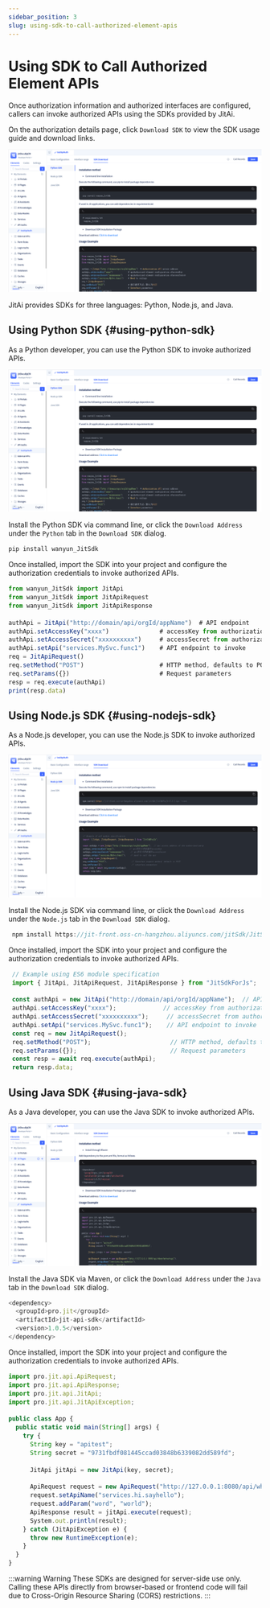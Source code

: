 ```yaml
---
sidebar_position: 3
slug: using-sdk-to-call-authorized-element-apis
---
```


# Using SDK to Call Authorized Element APIs

Once authorization information and authorized interfaces are configured, callers can invoke authorized APIs using the SDKs provided by JitAi.

On the authorization details page, click `Download SDK` to view the SDK usage guide and download links.

![SDK Integration](./img/api_2025-10-16_20-35-49.png)

JitAi provides SDKs for three languages: Python, Node.js, and Java.

## Using Python SDK {#using-python-sdk}

As a Python developer, you can use the Python SDK to invoke authorized APIs.

![Python SDK](./img/api_2025-10-16_20-35-49.png)

Install the Python SDK via command line, or click the `Download Address` under the `Python` tab in the `Download SDK` dialog.

```typescript
pip install wanyun_JitSdk 
```
Once installed, import the SDK into your project and configure the authorization credentials to invoke authorized APIs.

```typescript
from wanyun_JitSdk import JitApi 
from wanyun_JitSdk import JitApiRequest 
from wanyun_JitSdk import JitApiResponse 
 
authApi = JitApi("http://domain/api/orgId/appName")  # API endpoint 
authApi.setAccessKey("xxxx")              # accessKey from authorization element 
authApi.setAccessSecret("xxxxxxxxxx")     # accessSecret from authorization element 
authApi.setApi("services.MySvc.func1")    # API endpoint to invoke 
req = JitApiRequest() 
req.setMethod("POST")                     # HTTP method, defaults to POST 
req.setParams({})                         # Request parameters 
resp = req.execute(authApi) 
print(resp.data) 
```

## Using Node.js SDK {#using-nodejs-sdk}

As a Node.js developer, you can use the Node.js SDK to invoke authorized APIs.

![Node.js SDK](./img/api_2025-09-16_14-33-46.png)

Install the Node.js SDK via command line, or click the `Download Address` under the `Node.js` tab in the `Download SDK` dialog.

```typescript
 npm install https://jit-front.oss-cn-hangzhou.aliyuncs.com/jitSdk/JitSdkForJs-0.0.3.tgz --save 
```
Once installed, import the SDK into your project and configure the authorization credentials to invoke authorized APIs.

```typescript
 // Example using ES6 module specification 
 import { JitApi, JitApiRequest, JitApiResponse } from "JitSdkForJs"; 

 const authApi = new JitApi("http://domain/api/orgId/appName");  // API endpoint 
 authApi.setAccessKey("xxxx");             // accessKey from authorization element 
 authApi.setAccessSecret("xxxxxxxxxx");     // accessSecret from authorization element 
 authApi.setApi("services.MySvc.func1");    // API endpoint to invoke 
 const req = new JitApiRequest(); 
 req.setMethod("POST");                      // HTTP method, defaults to POST 
 req.setParams({});                          // Request parameters 
 const resp = await req.execute(authApi); 
 return resp.data; 

```

## Using Java SDK {#using-java-sdk}

As a Java developer, you can use the Java SDK to invoke authorized APIs.

![Java SDK](./img/api_2025-09-16_14-36-54.png)

Install the Java SDK via Maven, or click the `Download Address` under the `Java` tab in the `Download SDK` dialog.

```typescript
<dependency>
  <groupId>pro.jit</groupId>
  <artifactId>jit-api-sdk</artifactId>
  <version>1.0.5</version>
</dependency>
```
Once installed, import the SDK into your project and configure the authorization credentials to invoke authorized APIs.

```typescript
import pro.jit.api.ApiRequest;
import pro.jit.api.ApiResponse;
import pro.jit.api.JitApi;
import pro.jit.api.JitApiException;

public class App {
  public static void main(String[] args) {
    try {
      String key = "apitest";
      String secret = "9731fbdf081445ccad03848b6339082dd589fd";

      JitApi jitApi = new JitApi(key, secret);

      ApiRequest request = new ApiRequest("http://127.0.0.1:8080/api/whwy/mytestapi");
      request.setApiName("services.hi.sayhello");
      request.addParam("word", "world");
      ApiResponse result = jitApi.execute(request);
      System.out.println(result);
    } catch (JitApiException e) {
      throw new RuntimeException(e);
    }
  }
}
```

:::warning Warning
These SDKs are designed for server-side use only. Calling these APIs directly from browser-based or frontend code will fail due to Cross-Origin Resource Sharing (CORS) restrictions.
:::